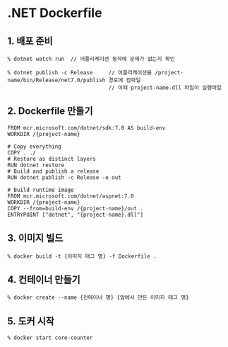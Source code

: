 # .NET Dockerfile 

## 1. 배포 준비

    % dotnet watch run  // 어플리케이션 동작에 문제가 없는지 확인

    % dotnet publish -c Release     // 어플리케이션을 /project-name/bin/Release/net7.0/publish 경로에 컴파일
                                    // 이때 project-name.dll 파일이 실행파일

## 2. Dockerfile 만들기

    FROM mcr.microsoft.com/dotnet/sdk:7.0 AS build-env
    WORKDIR /{project-name}
    
    # Copy everything
    COPY . ./
    # Restore as distinct layers
    RUN dotnet restore
    # Build and publish a release
    RUN dotnet publish -c Release -o out
    
    # Build runtime image
    FROM mcr.microsoft.com/dotnet/aspnet:7.0
    WORKDIR /{project-name}
    COPY --from=build-env /{project-name}/out .
    ENTRYPOINT ["dotnet", "{project-name}.dll"]

## 3. 이미지 빌드

    % docker build -t {이미지 태그 명} -f Dockerfile .

## 4. 컨테이너 만들기

    % docker create --name {컨테이너 명} {앞에서 만든 이미지 태그 명}

## 5. 도커 시작

    % docker start core-counter